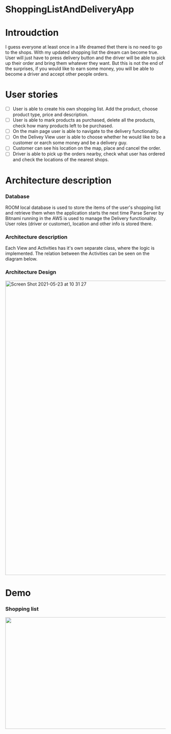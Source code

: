 # ShoppingListAndDeliveryApp

# Introudction
I guess everyone at least once in a life dreamed thet
there is no need to go to the shops. With my updated shopping list the dream can become true. User will just have
to press delivery button and the driver will be able to pick up their order and bring them whatever they want. But this is not
the end of the surprises, if you would like to earn some money, you will be able to become a driver and accept
other people orders. 

# User stories
- [ ] User is able to create his own shopping list. Add the product, choose product type, price and description.
- [ ] User is able to mark products as purchased, delete all the products, check how many products left to be purchased.
- [ ] On the main page user is able to navigate to the delivery functionality.
- [ ] On the Delivey View user is able to choose whether he would like to be a customer or earch some money and be a delivery guy.
- [ ] Customer can see his location on the map, place and cancel the order.
- [ ] Driver is able to pick up the orders nearby, check what user has ordered and check the locations of the nearest shops.

# Architecture description
 ### Database
 ROOM local database is used to store the items of the user's shopping list and retrieve them when the application starts the next time
 Parse Server by Bitnami running in the AWS is used to manage the Delivery functionality. User roles (driver or customer), location and other info is stored there.
 
 ### Architecture description
 Each View and Activities has it's own separate class, where the logic is implemented. The relation between the Activities can be seen on the diagram below.
 
### Architecture Design
<img width="922" alt="Screen Shot 2021-05-23 at 10 31 27" src="https://user-images.githubusercontent.com/57729718/119253555-1375eb80-bbb2-11eb-8ed7-6fd46d3930dd.png">


# Demo

### Shopping list
<p align="center">
 <img  src="https://media.giphy.com/media/x3JeEGjA7KdMERec8k/giphy.gif" width="650" height="350"/></p>
 </p>







